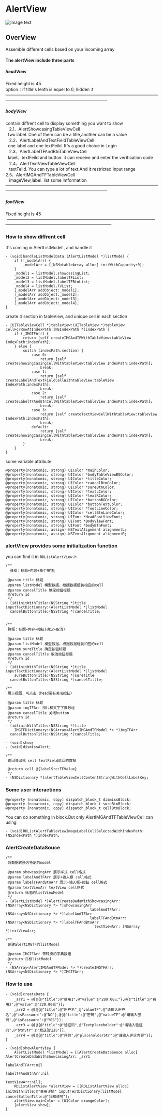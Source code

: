 # AlertView

![Image text](https://github.com/bumingxialuo/AlertView/blob/master/alertView.gif)

## OverView

Assemble different cells based on your incoming array <br>

#### The alertView include three parts

##### headView 
  Fixed height is 45 <br>
  option：if title's lenth is equel to 0, hidden it <br>
————————————————————————————————————————————————————————————
  
##### bodyView

contain diffrent cell to display something you want to show <br>
    2.1、AlertShowcasingTableViewCell <br>
    two label. One of them can be a title,another can be a value </br>
    2.2、AlertLabelAndTextFieldTableViewCell <br>
    one label and one textFeild. It's a good choice in Login </br>
    2.3、AlertLabelTFAndBtnTableViewCell <br>
    label、textFeild and button. it can receive and enter the verification code </br>
    2.4、AlertTextViewTableViewCell  <br>
    textFeild. You can type a lot of text.And it restricted input range  </br>
    2.5、AlertIMGAndTFTableViewCell <br>
    imageView,label. list some imformation </br>
————————————————————————————————————————————————————————————
##### footView <br>
  Fixed height is 45 <br>
  ————————————————————————————————————————————————————————————
### How to show diffrent cell
It's coming in AlertListModel , and handle it
```oc
- (void)handleListModelData:(AlertListModel *)listModel {
    if (!_modelArr) {
        _modelArr = [[NSMutableArray alloc] initWithCapacity:0];
    }
    _model1 = listModel.showcasingList;
    _model2 = listModel.labelTFList;
    _model3 = listModel.labelTFBtnList;
    _model4 = listModel.TVList;
    [_modelArr addObject:_model1];
    [_modelArr addObject:_model2];
    [_modelArr addObject:_model3];
    [_modelArr addObject:_model4];
}
```
create 4 section in tableView, and unique cell in each section
```oc
- (UITableViewCell *)tableView:(UITableView *)tableView cellForRowAtIndexPath:(NSIndexPath *)indexPath {
    if (_IMGTFArr) {
        return [self createIMGAndTFWithTableView:tableView IndexPath:indexPath];
    } else {
        switch (indexPath.section) {
            case 0:
                return [self createShowingCasingCellWithtableView:tableView IndexPath:indexPath];
                break;
            case 1:
                return [self createLabelAndTextFieldCellWithtableView:tableView IndexPath:indexPath];
                break;
            case 2:
                return [self createLabelTFAndBtnCellWithtableView:tableView IndexPath:indexPath];
                break;
            case 3:
                return [self createTextViewCellWithtableView:tableView IndexPath:indexPath];
                break;
            default:
                return [self createShowingCasingCellWithtableView:tableView IndexPath:indexPath];
                break;
        }
    }
}

```
some variable attribute<br>
```oc
@property(nonatomic, strong) UIColor *mainColor;
@property(nonatomic, strong) UIColor *bodyTableViewBGColor;
@property(nonatomic, strong) UIColor *titleColor;
@property(nonatomic, strong) UIColor *cancelBtnColor;
@property(nonatomic, strong) UIColor *sureBtnColor;
@property(nonatomic, strong) UIColor *textLColor;
@property(nonatomic, strong) UIColor *textRColor;
@property(nonatomic, strong) UIColor *buttonBGColor;
@property(nonatomic, strong) UIColor *buttonTextColor;
@property(nonatomic, strong) UIColor *footLineColor;
@property(nonatomic, strong) UIColor *cellBtnLineColor;
@property(nonatomic, strong) UIFont *HeadFootViewFont;
@property(nonatomic, strong) UIFont *BodyViewFont;
@property(nonatomic, strong) UIFont *bodyBtnFont;
@property(nonatomic, assign) NSTextAlignment alignmentL;
@property(nonatomic, assign) NSTextAlignment alignmentR;
```
### alertView provides some initialization function
you can find it in ```RDListAlertView.h``` <br>
```oc
/**
  弹框：标题+内容+单个按钮;

 @param title 标题
 @param listModel 模型数据，根据数据组装相应的cell
 @param cancelTitle 确定按钮标题
 @return id
 */
- (id)initWithTitle:(NSString *)title
inputTextDictionary:(AlertListModel *)listModel
  cancelButtonTitle:(NSString *)cancelTitle;


/**
 弹框：标题+内容+按钮(确定+取消)

 @param title 标题
 @param listModel 模型数据，根据数据组装相应的cell
 @param sureTitle 确定按钮标题
 @param cancelTiltle 取消按钮标题
 @return id
 */
- (id)initWithTitle:(NSString *)title
inputTextDictionary:(AlertListModel *)listModel
    sureButtonTitle:(NSString *)sureTitle
  cancelButtonTitle:(NSString *)cancelTiltle;

/**
 展示视图，可点击（head带有关闭按钮）

 @param title 标题
 @param imgTFArr 照片和文字字典数组
 @param cancelTitle 关闭button
 @return id
 */
- (id)initWithTitle:(NSString *)title
    IMGTFDictionary:(NSArray<AlertIMGAndTFModel *> *)imgTFArr
  cancelButtonTitle:(NSString *)cancelTitle;

- (void)show;
- (void)dismissAlert;

/**
 返回弹出框 cell textField返回的数据

 @return cell @{labelSre:TFValue}
 */
- (NSDictionary *)alertTableViewCellContentStringWithCellLabelKey;
```
### Some user interactions
```oc
@property (nonatomic, copy) dispatch_block_t dismissBlock;
@property (nonatomic, copy) dispatch_block_t sureBtnBlock;
@property (nonatomic, copy) dispatch_block_t cellBtnBlock;
```
You can do something in block.But only AlertIMGAndTFTableViewCell can using <br>
```oc
- (void)RDListAlertTableViewImageLabelCellSelectedWithIndexPath:(NSIndexPath *)indexPath;
```
### AlertCreateDataSouce
```oc
/**
 将数据转换为特定的model

 @param showcasingArr 展示样式 cell格式
 @param labelAndTFArr 展示+输入框 cell格式
 @param labelTFAndBtnArr 展示+输入框+按钮 cell格式
 @param textViewArr textView cell格式
 @return 标准的listViewModel
 */
- (AlertListModel *)AlertCreateDadaWithShowcasingArr: (NSArray<NSDictionary *> *)showcasingArr
                                       labelAndTFArr: (NSArray<NSDictionary *> *)labelAndTFArr
                                       labelTFAndBtnArr: (NSArray<NSDictionary *> *)labelTFAndBtnArr
                                         textViewArr: (NSArray *)textViewArr;

/**
 创建alertIMGTF的listModel

 @param IMGTFArr 带转换的字典数组
 @return 目标listModel
 */
- (NSArray<AlertIMGAndTFModel *> *)createIMGTFArr:(NSArray<NSDictionary *> *)IMGTFArr;
```
### How to use
```oc
- (void)createData {
    _arr1 = @[@{@"title":@"费用1",@"value":@"200.00元"},@{@"title":@"费用2",@"value":@"220.00元"}];
    _arr2 = @[@{@"title":@"用户名",@"valueTF":@"请输入用户名",@"isPassword":@"NO"},@{@"title":@"密码",@"valueTF":@"请输入密码",@"isPassword":@"YES"}];
    _arr3 = @[@{@"title":@"验证码",@"Textplaceholder":@"请输入验证码",@"btnStr":@"发送验证码"}];
    _arr4 = @[@{@"title":@"评价",@"placeholderStr":@"请输入评论内容"}];
}

- (void)showAlertView {
    AlertListModel *listModel = [[AlertCreateDataSouce alloc] AlertCreateDadaWithShowcasingArr: _arr1
                                                                 labelAndTFArr:nil
                                                              labelTFAndBtnArr:nil
                                                                   textViewArr:nil];
    RDListAlertView *alertView = [[RDListAlertView alloc] initWithTitle:@"费用详情" inputTextDictionary:listModel cancelButtonTitle:@"我知道啦"];
    alertView.mainColor = [UIColor orangeColor];
    [alertView show];
}
```
